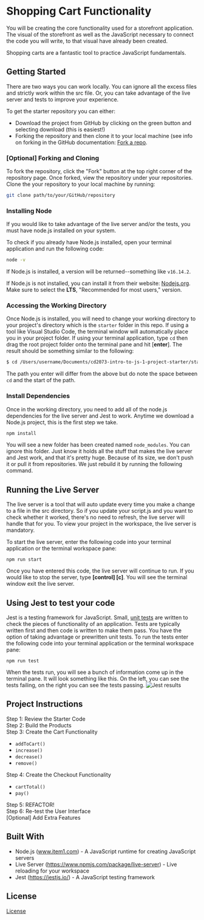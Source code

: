# Shopping Cart Functionality

You will be creating the core functionality used for a storefront application. The visual of the storefront as well as the JavaScript necessary to connect the code you will write, to that visual have already been created. 

Shopping carts are a fantastic tool to practice JavaScript fundamentals. 


## Getting Started

There are two ways you can work locally. You can ignore all the excess files and strictly work within the src file. Or, you can take advantage of the live server and tests to improve your experience.

To get the starter repository you can either:
- Download the project from GitHub by clicking on the green button and selecting download (this is easiest!)
- Forking the repository and then clone it to your local machine (see info on forking in the GitHub documentation: [Fork a repo](https://docs.github.com/en/github-ae@latest/get-started/quickstart/fork-a-repo).  

### [Optional] Forking and Cloning
To fork the repository, click the "Fork" button at the top right corner of the repository page. Once forked, view the repository under your repositories. Clone the your repository to your local machine by running: 

```bash
git clone path/to/your/GitHub/repository
```

### Installing Node
If you would like to take advantage of the live server and/or the tests, you must have node.js installed on your system.

To check if you already have Node.js installed, open your terminal application and run the following code:

```bash
node -v
```

If Node.js is installed, a version will be returned--something like `v16.14.2`.

If Node.js is not installed, you can install it from their website: <a href="https://nodejs.org/en/" target="_blank">Nodejs.org</a>. Make sure to select the **LTS**, "Recommended for most users," version.

### Accessing the Working Directory
Once Node.js is installed, you will need to change your working directory to your project's directory which is the `starter` folder in this repo. If using a tool like Visual Studio Code, the terminal window will automatically place you in your project folder. If using your terminal application, type `cd`  then drag the root project folder onto the terminal pane and hit [**enter**]. The result should be something similar to the following:

```bash
$ cd /Users/username/Documents/cd2073-intro-to-js-1-project-starter/starter 
```

The path you enter will differ from the above but do note the space between `cd` and the start of the path.

### Install Dependencies
Once in the working directory, you need to add all of the node.js dependencies for the live server and Jest to work. Anytime we download a Node.js project, this is the first step we take. 

```bash
npm install
```

You will see a new folder has been created named `node_modules`.  You can ignore this folder. Just know it holds all the stuff that makes the live server and Jest work, and that it's pretty huge. Because of its size, we don't push it or pull it from repositories. We just rebuild it by running the following command.

## Running the Live Server

The live server is a tool that will auto update every time you make a change to a file in the src directory. So if you update your script.js and you want to check whether it worked, there's no need to refresh, the live server will handle that for you. To view your project in the workspace, the live server is mandatory.

To start the live server, enter the following code into your terminal application or the terminal workspace pane:

```
npm run start
```

Once you have entered this code, the live server will continue to run. If you would like to stop the server, type **[control] [c]**. You will see the terminal window exit the live server.

## Using Jest to test your code

Jest is a testing framework for JavaScript. Small, [unit tests](https://en.wikipedia.org/wiki/Unit_testing) are written to check the pieces of functionality of an application. Tests are typically written first and then code is written to make them pass. You have the option of taking advantage or prewritten unit tests. To run the tests enter the following code into your terminal application or the terminal workspace pane:

```
npm run test
```

When the tests run, you will see a bunch of information come up in the terminal pane. It will look something like this. On the left, you can see the tests failing, on the right you can see the tests passing.
![Jest results](https://video.udacity-data.com/topher/2022/April/62506d85_tests/tests.jpg)


## Project Instructions

Step 1: Review the Starter Code  
Step 2: Build the Products  
Step 3: Create the Cart Functionality  
* `addToCart()`
* `increase()`
* `decrease()`
* `remove()`  

Step 4: Create the Checkout Functionality  
* `cartTotal()` 
* `pay()`  

Step 5: REFACTOR!  
Step 6: Re-test the User Interface  
[Optional] Add Extra Features  



## Built With

* Node.js (www.item1.com) - A JavaScript runtime for creating JavaScript servers
* Live Server (https://www.npmjs.com/package/live-server) - Live reloading for your workspace
* Jest (https://jestjs.io/) - A JavaScript testing framework

## License

[License](LICENSE.txt)
